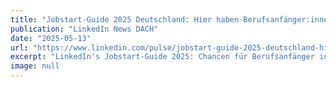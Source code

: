 ```yaml
---
title: "Jobstart-Guide 2025 Deutschland: Hier haben Berufsanfänger:innen die größten Chancen"
publication: "LinkedIn News DACH"
date: "2025-05-13"
url: "https://www.linkedin.com/pulse/jobstart-guide-2025-deutschland-hier-haben-berufsanf%C3%A4ngerinnen-cauje/?trackingId=V9T414A6R%2BGDsWgn7URrGg%3D%3D"
excerpt: "LinkedIn's Jobstart-Guide 2025: Chancen für Berufsanfänger in wachsenden Branchen, Tätigkeitsbereichen und bei gefragten Jobtiteln."
image: null
---
```

